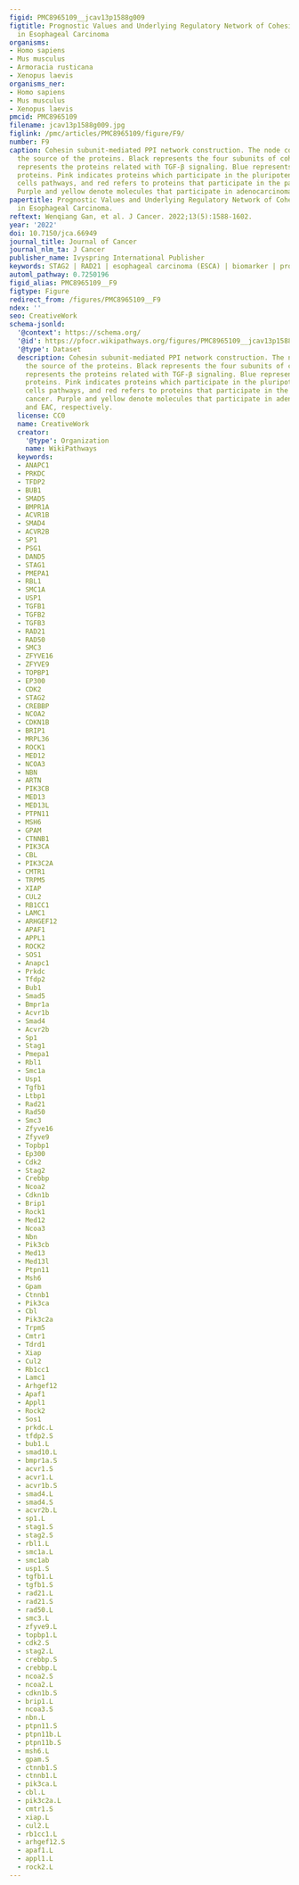 ```yaml
---
figid: PMC8965109__jcav13p1588g009
figtitle: Prognostic Values and Underlying Regulatory Network of Cohesin Subunits
  in Esophageal Carcinoma
organisms:
- Homo sapiens
- Mus musculus
- Armoracia rusticana
- Xenopus laevis
organisms_ner:
- Homo sapiens
- Mus musculus
- Xenopus laevis
pmcid: PMC8965109
filename: jcav13p1588g009.jpg
figlink: /pmc/articles/PMC8965109/figure/F9/
number: F9
caption: Cohesin subunit-mediated PPI network construction. The node color reflects
  the source of the proteins. Black represents the four subunits of cohesin. Green
  represents the proteins related with TGF-β signaling. Blue represents cell cycle-related
  proteins. Pink indicates proteins which participate in the pluripotency of stem
  cells pathways, and red refers to proteins that participate in the pathway in cancer.
  Purple and yellow denote molecules that participate in adenocarcinoma and EAC, respectively.
papertitle: Prognostic Values and Underlying Regulatory Network of Cohesin Subunits
  in Esophageal Carcinoma.
reftext: Wenqiang Gan, et al. J Cancer. 2022;13(5):1588-1602.
year: '2022'
doi: 10.7150/jca.66949
journal_title: Journal of Cancer
journal_nlm_ta: J Cancer
publisher_name: Ivyspring International Publisher
keywords: STAG2 | RAD21 | esophageal carcinoma (ESCA) | biomarker | prognosis
automl_pathway: 0.7250196
figid_alias: PMC8965109__F9
figtype: Figure
redirect_from: /figures/PMC8965109__F9
ndex: ''
seo: CreativeWork
schema-jsonld:
  '@context': https://schema.org/
  '@id': https://pfocr.wikipathways.org/figures/PMC8965109__jcav13p1588g009.html
  '@type': Dataset
  description: Cohesin subunit-mediated PPI network construction. The node color reflects
    the source of the proteins. Black represents the four subunits of cohesin. Green
    represents the proteins related with TGF-β signaling. Blue represents cell cycle-related
    proteins. Pink indicates proteins which participate in the pluripotency of stem
    cells pathways, and red refers to proteins that participate in the pathway in
    cancer. Purple and yellow denote molecules that participate in adenocarcinoma
    and EAC, respectively.
  license: CC0
  name: CreativeWork
  creator:
    '@type': Organization
    name: WikiPathways
  keywords:
  - ANAPC1
  - PRKDC
  - TFDP2
  - BUB1
  - SMAD5
  - BMPR1A
  - ACVR1B
  - SMAD4
  - ACVR2B
  - SP1
  - PSG1
  - DAND5
  - STAG1
  - PMEPA1
  - RBL1
  - SMC1A
  - USP1
  - TGFB1
  - TGFB2
  - TGFB3
  - RAD21
  - RAD50
  - SMC3
  - ZFYVE16
  - ZFYVE9
  - TOPBP1
  - EP300
  - CDK2
  - STAG2
  - CREBBP
  - NCOA2
  - CDKN1B
  - BRIP1
  - MRPL36
  - ROCK1
  - MED12
  - NCOA3
  - NBN
  - ARTN
  - PIK3CB
  - MED13
  - MED13L
  - PTPN11
  - MSH6
  - GPAM
  - CTNNB1
  - PIK3CA
  - CBL
  - PIK3C2A
  - CMTR1
  - TRPM5
  - XIAP
  - CUL2
  - RB1CC1
  - LAMC1
  - ARHGEF12
  - APAF1
  - APPL1
  - ROCK2
  - SOS1
  - Anapc1
  - Prkdc
  - Tfdp2
  - Bub1
  - Smad5
  - Bmpr1a
  - Acvr1b
  - Smad4
  - Acvr2b
  - Sp1
  - Stag1
  - Pmepa1
  - Rbl1
  - Smc1a
  - Usp1
  - Tgfb1
  - Ltbp1
  - Rad21
  - Rad50
  - Smc3
  - Zfyve16
  - Zfyve9
  - Topbp1
  - Ep300
  - Cdk2
  - Stag2
  - Crebbp
  - Ncoa2
  - Cdkn1b
  - Brip1
  - Rock1
  - Med12
  - Ncoa3
  - Nbn
  - Pik3cb
  - Med13
  - Med13l
  - Ptpn11
  - Msh6
  - Gpam
  - Ctnnb1
  - Pik3ca
  - Cbl
  - Pik3c2a
  - Trpm5
  - Cmtr1
  - Tdrd1
  - Xiap
  - Cul2
  - Rb1cc1
  - Lamc1
  - Arhgef12
  - Apaf1
  - Appl1
  - Rock2
  - Sos1
  - prkdc.L
  - tfdp2.S
  - bub1.L
  - smad10.L
  - bmpr1a.S
  - acvr1.S
  - acvr1.L
  - acvr1b.S
  - smad4.L
  - smad4.S
  - acvr2b.L
  - sp1.L
  - stag1.S
  - stag2.S
  - rbl1.L
  - smc1a.L
  - smc1ab
  - usp1.S
  - tgfb1.L
  - tgfb1.S
  - rad21.L
  - rad21.S
  - rad50.L
  - smc3.L
  - zfyve9.L
  - topbp1.L
  - cdk2.S
  - stag2.L
  - crebbp.S
  - crebbp.L
  - ncoa2.S
  - ncoa2.L
  - cdkn1b.S
  - brip1.L
  - ncoa3.S
  - nbn.L
  - ptpn11.S
  - ptpn11b.L
  - ptpn11b.S
  - msh6.L
  - gpam.S
  - ctnnb1.S
  - ctnnb1.L
  - pik3ca.L
  - cbl.L
  - pik3c2a.L
  - cmtr1.S
  - xiap.L
  - cul2.L
  - rb1cc1.L
  - arhgef12.S
  - apaf1.L
  - appl1.L
  - rock2.L
---
```

